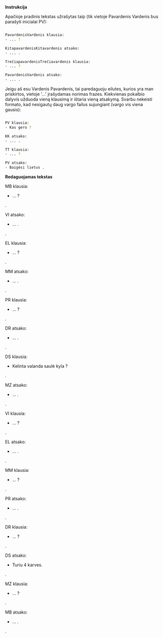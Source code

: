 **Instrukcija**

Apačioje pradinis tekstas užrašytas taip (tik vietoje Pavardenis Vardenis
bus parašyti inicialai PV):

~~~bash

PavardenisVardenis klausia:
- ... ?

KitapavardenisKitavardenis atsako:
- ... .

TrečiapavardenisTrečiavardenis klausia:
- ... ?

PavardenisVardenis atsako:
- ... .

~~~


Jeigu aš esu Vardenis Pavardenis, tai paredaguoju eilutes, kurios yra
man priskirtos, vietoje '...' įrašydamas norimas frazes. Kiekvienas pokalbio
dalyvis užduoda vieną klausimą ir ištaria vieną atsakymą. Svarbu
nekeisti formato, kad nesigautų daug vargo failus sujungiant (vargo vis
viena gausis):

~~~bash

PV klausia:
- Kas gero ?

KK atsako:
- ... .

TT klausia:
- ... ?

PV atsako:
- Baigėsi lietus .

~~~

**Redaguojamas tekstas**

MB klausia:
- ...  ?

.

VI atsako:
- ... .

.

EL klausia:
- ... ?

.

MM atsako:
- ... .

.

PR klausia:
- ... ?

.

DR atsako:
- ... .

.

DS klausia:
- Kelinta valanda saulė kyla ?

.

MZ atsako:
- ... .

.

VI klausia:
- ... ?

.

EL atsako:
- ... .

.

MM klausia:
- ... ?

.

PR atsako:
- ... .

.

DR klausia:
- ... ?

.

DS atsako:
-  Turiu 4 karves.

.

MZ klausia:
- ... ?

.

MB atsako:
- ... .

.
